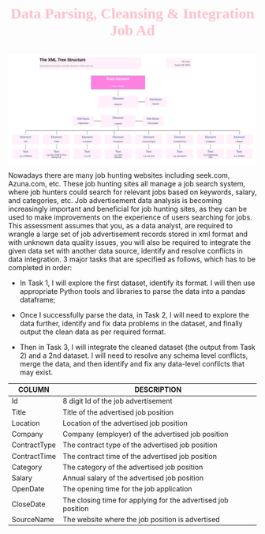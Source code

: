 <h3 style="color:#ffc0cb;font-size:30px;font-family:Georgia;text-align:center;"><strong>Data Parsing, Cleansing & Integration<br>Job Ad</strong></h3>


![tree map structure for the job ad](tree_map_XML.png)

Nowadays there are many job hunting websites including seek.com, Azuna.com, etc. These job hunting sites
all manage a job search system, where job hunters could search for relevant jobs based on keywords, salary,
and categories, etc. Job advertisement data analysis is becoming increasingly important and beneficial for job
hunting sites, as they can be used to make improvements on the experience of users searching for jobs.
This assessment assumes that you, as a data analyst, are required to wrangle a large set of job advertisement
records stored in xml format and with unknown data quality issues, you will also be required to integrate the
given data set with another data source, identify and resolve conflicts in data integration. 3 major tasks that are specified as follows, which has to be completed in order:

+ In Task 1, I will explore the first dataset, identify its format. I will then use appropriate Python
tools and libraries to parse the data into a pandas dataframe;

+ Once I successfully parse the data, in Task 2, I will need to explore the data further, identify and
fix data problems in the dataset, and finally output the clean data as per required format.

+ Then in Task 3, I will integrate the cleaned dataset (the output from Task 2) and a 2nd dataset. I
will need to resolve any schema level conflicts, merge the data, and then identify and fix any
data-level conflicts that may exist.


| **COLUMN**   | **DESCRIPTION**                                               |
|--------------|---------------------------------------------------------------|
| Id           | 8 digit Id of the job advertisement                           |
| Title        | Title of the advertised job position                          |
| Location     | Location of the advertised job position                       |
| Company      | Company (employer) of the advertised job position             |
| ContractType | The contract type of the advertised job position              |
| ContractTime | The contract time of the advertised job position              |
| Category     | The category of the advertised job position                   |
| Salary       | Annual salary of the advertised job position                  |
| OpenDate     | The opening time for the job application                      |
| CloseDate    | The closing time for applying for the advertised job position |
| SourceName   | The website where the job position is advertised              |


